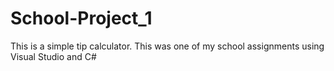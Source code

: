 # School-Project_1
This is a simple tip calculator. This was one of my school assignments using Visual Studio and C#

